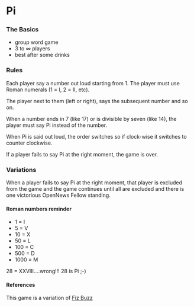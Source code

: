 # Pi

### The Basics
* group word game
* 3 to &#8734; players
* best after some drinks

### Rules

Each player say a number out loud starting from 1. The player must use Roman numerals (1 = I, 2 = II, etc).

The player next to them (left or right), says the subsequent number and so on.

When a number ends in 7 (like 17) or is divisible by seven (like 14), the player must say Pi instead of the number. 

When Pi is said out loud, the order switches so if clock-wise it switches to counter clockwise.

If a player fails to say Pi at the right moment, the game is over.

### Variations

When a player fails to say Pi at the right moment, that player is excluded from the game and the game continues until all are excluded and there is one victorious OpenNews Fellow standing.

#### Roman numbers reminder

* 1 = I
* 5 = V
* 10 = X
* 50 = L
* 100 = C
* 500 = D
* 1000 = M

28 = XXVIII....wrong!!! 28 is Pi ;-)

#### References

This game is a variation of [Fiz Buzz](https://en.wikipedia.org/wiki/Fizz_buzz)
